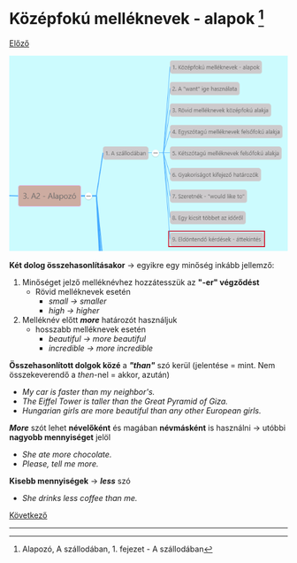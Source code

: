 # Középfokú melléknevek - alapok [^1]

[Előző](../../2-Minimumszint_A1/2.5-Munka/4.md)

![3.1](../images/3.1.png)

**Két dolog összehasonlításakor** -> egyikre egy minőség inkább jellemző:
1. Minőséget jelző melléknévhez hozzátesszük az **"-er" végződést**
   * Rövid melléknevek esetén
     * *small -> smaller*
     * *high -> higher*
2. Melléknév előtt ***more*** határozót használjuk
   * hosszabb melléknevek esetén
     * *beautiful -> more beautiful*
     * *incredible -> more incredible*

**Összehasonlított dolgok közé** a ***"than"*** szó kerül (jelentése = mint. Nem összekeverendő a *then*-nel = akkor, azután)
* *My car is faster than my neighbor's.*
* *The Eiffel Tower is taller than the Great Pyramid of Giza.*
* *Hungarian girls are more beautiful than any other European girls.*

***More*** szót lehet **névelőként** és magában **névmásként** is használni -> utóbbi **nagyobb mennyiséget** jelöl
* *She ate more chocolate.*
* *Please, tell me more.*

**Kisebb mennyiségek** -> ***less*** szó
* *She drinks less coffee than me.*

[Következő](2.md)

---
[^1]: Alapozó, A szállodában, 1. fejezet - A szállodában